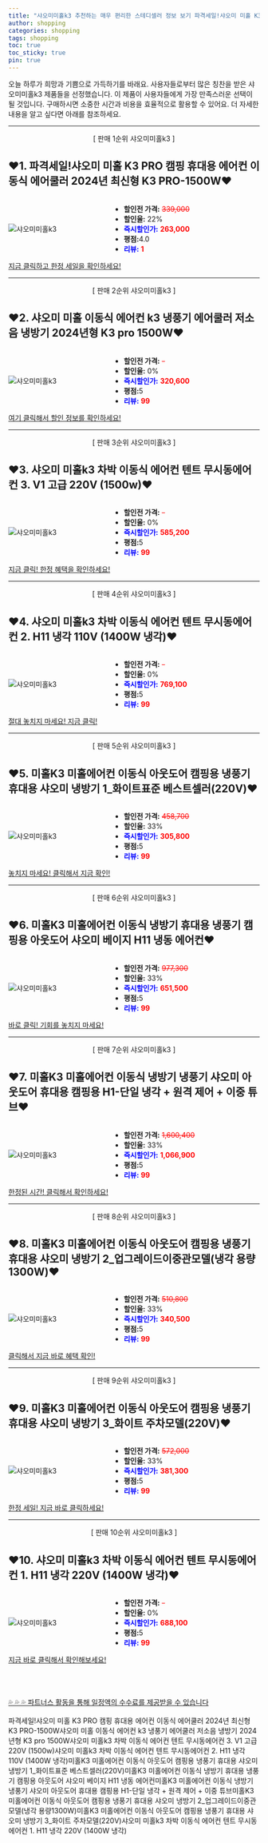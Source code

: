 ```yaml
---
title: "샤오미미홀k3 추천하는 매우 편리한 스테디셀러 정보 보기 파격세일!샤오미 미홀 K3 PRO 캠핑"
author: shopping
categories: shopping
tags: shopping
toc: true
toc_sticky: true
pin: true
---
```

오늘 하루가 희망과 기쁨으로 가득하기를 바래요. 사용자들로부터 많은 칭찬을 받은 샤오미미홀k3 제품들을 선정했습니다. 이 제품이 사용자들에게 가장 만족스러운 선택이 될 것입니다. 구매하시면 소중한 시간과 비용을 효율적으로 활용할 수 있어요. 더 자세한 내용을 알고 싶다면 아래를 참조하세요.

---
<p class="toplist" style="margin: 0 auto; display: block; width: fit-content;">[ 판매 1순위 샤오미미홀k3 ]</p>

<h2><strong>❤️1. 파격세일!샤오미 미홀 K3 PRO 캠핑 휴대용 에어컨 이동식 에어쿨러 2024년 최신형 K3 PRO-1500W❤️</strong></h2>

<div style="display: flex; align-items: center;">
    <div style="flex: 0.4;">
        <img src="https://thumbnail10.coupangcdn.com/thumbnails/remote/230x230ex/image/vendor_inventory/db51/c3b1ed82fb8899c722066a239c5a59118305451be731be0f71bd77c21962.jpg" alt="샤오미미홀k3" style="max-width: 100%;">
    </div>
    <div style="flex: 0.6; margin-left: 10px;">
        <ul>
            <li><strong>할인전 가격:</strong> <del style="color: red;">339,000</del></li>
            <li><strong>할인율:</strong> 22%</li>
            <li><span style='color:blue'><strong>즉시할인가:</strong></span> <span style='color:red'><strong>263,000</strong></span></li>
            <li><strong>평점:</strong>4.0</li>
            <li><span style='color:blue'><strong>리뷰:</strong></span> <span style='color:red'><strong>1</strong></span></li>
        </ul>
    </div>
</div>
<div class="center">
    <a href="https://William4Davisa.github.io?lptag=AF9450613&subid=githubio&pageKey=8135413218&traceid=V0-153&itemId=23108887338&vendorItemId=90142147782" class="myButton">
        지금 클릭하고 한정 세일을 확인하세요!
    </a>
</div>


---
<p class="toplist" style="margin: 0 auto; display: block; width: fit-content;">[ 판매 2순위 샤오미미홀k3 ]</p>

<h2><strong>❤️2. 샤오미 미홀 이동식 에어컨 k3 냉풍기 에어쿨러 저소음 냉방기 2024년형 K3 pro 1500W❤️</strong></h2>

<div style="display: flex; align-items: center;">
    <div style="flex: 0.4;">
        <img src="https://thumbnail6.coupangcdn.com/thumbnails/remote/230x230ex/image/vendor_inventory/e810/dd3122ab7bf6f4301221a7814b4491d42d4ad4bdb421cebad67811d2695b.jpg" alt="샤오미미홀k3" style="max-width: 100%;">
    </div>
    <div style="flex: 0.6; margin-left: 10px;">
        <ul>
            <li><strong>할인전 가격:</strong> <del style="color: red;">-</del></li>
            <li><strong>할인율:</strong> 0%</li>
            <li><span style='color:blue'><strong>즉시할인가:</strong></span> <span style='color:red'><strong>320,600</strong></span></li>
            <li><strong>평점:</strong>5</li>
            <li><span style='color:blue'><strong>리뷰:</strong></span> <span style='color:red'><strong>99</strong></span></li>
        </ul>
    </div>
</div>
<div class="center">
    <a href="https://William4Davisa.github.io?lptag=AF9450613&subid=githubio&pageKey=8150050429&traceid=V0-153&itemId=23187213868&vendorItemId=90219882337" class="myButton">
        여기 클릭해서 할인 정보를 확인하세요!
    </a>
</div>


---
<p class="toplist" style="margin: 0 auto; display: block; width: fit-content;">[ 판매 3순위 샤오미미홀k3 ]</p>

<h2><strong>❤️3. 샤오미 미홀k3 차박 이동식 에어컨 텐트 무시동에어컨 3. V1 고급 220V (1500w)❤️</strong></h2>

<div style="display: flex; align-items: center;">
    <div style="flex: 0.4;">
        <img src="https://thumbnail8.coupangcdn.com/thumbnails/remote/230x230ex/image/vendor_inventory/2454/8fab42991494089734defadc22aa779cefa98e25f73819aee2daab0520ad.jpg" alt="샤오미미홀k3" style="max-width: 100%;">
    </div>
    <div style="flex: 0.6; margin-left: 10px;">
        <ul>
            <li><strong>할인전 가격:</strong> <del style="color: red;">-</del></li>
            <li><strong>할인율:</strong> 0%</li>
            <li><span style='color:blue'><strong>즉시할인가:</strong></span> <span style='color:red'><strong>585,200</strong></span></li>
            <li><strong>평점:</strong>5</li>
            <li><span style='color:blue'><strong>리뷰:</strong></span> <span style='color:red'><strong>99</strong></span></li>
        </ul>
    </div>
</div>
<div class="center">
    <a href="https://William4Davisa.github.io?lptag=AF9450613&subid=githubio&pageKey=8246725954&traceid=V0-153&itemId=23736068829&vendorItemId=90532018358" class="myButton">
        지금 클릭! 한정 혜택을 확인하세요!
    </a>
</div>


---
<p class="toplist" style="margin: 0 auto; display: block; width: fit-content;">[ 판매 4순위 샤오미미홀k3 ]</p>

<h2><strong>❤️4. 샤오미 미홀k3 차박 이동식 에어컨 텐트 무시동에어컨 2. H11 냉각 110V (1400W 냉각)❤️</strong></h2>

<div style="display: flex; align-items: center;">
    <div style="flex: 0.4;">
        <img src="https://thumbnail8.coupangcdn.com/thumbnails/remote/230x230ex/image/vendor_inventory/2454/8fab42991494089734defadc22aa779cefa98e25f73819aee2daab0520ad.jpg" alt="샤오미미홀k3" style="max-width: 100%;">
    </div>
    <div style="flex: 0.6; margin-left: 10px;">
        <ul>
            <li><strong>할인전 가격:</strong> <del style="color: red;">-</del></li>
            <li><strong>할인율:</strong> 0%</li>
            <li><span style='color:blue'><strong>즉시할인가:</strong></span> <span style='color:red'><strong>769,100</strong></span></li>
            <li><strong>평점:</strong>5</li>
            <li><span style='color:blue'><strong>리뷰:</strong></span> <span style='color:red'><strong>99</strong></span></li>
        </ul>
    </div>
</div>
<div class="center">
    <a href="https://William4Davisa.github.io?lptag=AF9450613&subid=githubio&pageKey=8246725971&traceid=V0-153&itemId=23736068899&vendorItemId=90760776429" class="myButton">
        절대 놓치지 마세요! 지금 클릭!
    </a>
</div>


---
<p class="toplist" style="margin: 0 auto; display: block; width: fit-content;">[ 판매 5순위 샤오미미홀k3 ]</p>

<h2><strong>❤️5. 미홀K3 미홀에어컨 이동식 아웃도어 캠핑용 냉풍기 휴대용 샤오미 냉방기 1_화이트표준 베스트셀러(220V)❤️</strong></h2>

<div style="display: flex; align-items: center;">
    <div style="flex: 0.4;">
        <img src="https://thumbnail6.coupangcdn.com/thumbnails/remote/230x230ex/image/vendor_inventory/b4a0/bf4021a1729f1ef5a8d71dc89a48c440b66506b81c358dc1a5d24b8ebb2b.jpg" alt="샤오미미홀k3" style="max-width: 100%;">
    </div>
    <div style="flex: 0.6; margin-left: 10px;">
        <ul>
            <li><strong>할인전 가격:</strong> <del style="color: red;">458,700</del></li>
            <li><strong>할인율:</strong> 33%</li>
            <li><span style='color:blue'><strong>즉시할인가:</strong></span> <span style='color:red'><strong>305,800</strong></span></li>
            <li><strong>평점:</strong>5</li>
            <li><span style='color:blue'><strong>리뷰:</strong></span> <span style='color:red'><strong>99</strong></span></li>
        </ul>
    </div>
</div>
<div class="center">
    <a href="https://William4Davisa.github.io?lptag=AF9450613&subid=githubio&pageKey=8210037688&traceid=V0-153&itemId=23561566894&vendorItemId=90587544937" class="myButton">
        놓치지 마세요! 클릭해서 지금 확인!
    </a>
</div>


---
<p class="toplist" style="margin: 0 auto; display: block; width: fit-content;">[ 판매 6순위 샤오미미홀k3 ]</p>

<h2><strong>❤️6. 미홀K3 미홀에어컨 이동식 냉방기 휴대용 냉풍기 캠핑용 아웃도어 샤오미 베이지 H11 냉동 에어컨❤️</strong></h2>

<div style="display: flex; align-items: center;">
    <div style="flex: 0.4;">
        <img src="https://thumbnail10.coupangcdn.com/thumbnails/remote/230x230ex/image/vendor_inventory/26b3/1ede3a39645b4cca4db2d16ce09e34f7acf1f4d0a7b3b938d097fe4eb20a.jpg" alt="샤오미미홀k3" style="max-width: 100%;">
    </div>
    <div style="flex: 0.6; margin-left: 10px;">
        <ul>
            <li><strong>할인전 가격:</strong> <del style="color: red;">977,300</del></li>
            <li><strong>할인율:</strong> 33%</li>
            <li><span style='color:blue'><strong>즉시할인가:</strong></span> <span style='color:red'><strong>651,500</strong></span></li>
            <li><strong>평점:</strong>5</li>
            <li><span style='color:blue'><strong>리뷰:</strong></span> <span style='color:red'><strong>99</strong></span></li>
        </ul>
    </div>
</div>
<div class="center">
    <a href="https://William4Davisa.github.io?lptag=AF9450613&subid=githubio&pageKey=8210053304&traceid=V0-153&itemId=23561620461&vendorItemId=90587598193" class="myButton">
        바로 클릭! 기회를 놓치지 마세요!
    </a>
</div>


---
<p class="toplist" style="margin: 0 auto; display: block; width: fit-content;">[ 판매 7순위 샤오미미홀k3 ]</p>

<h2><strong>❤️7. 미홀K3 미홀에어컨 이동식 냉방기 냉풍기 샤오미 아웃도어 휴대용 캠핑용 H1-단일 냉각 + 원격 제어 + 이중 튜브❤️</strong></h2>

<div style="display: flex; align-items: center;">
    <div style="flex: 0.4;">
        <img src="https://thumbnail9.coupangcdn.com/thumbnails/remote/230x230ex/image/vendor_inventory/2c06/22ee849e6af326ce9bdc9389237ec15f4179d142f7680ac2795a5e2794f0.jpg" alt="샤오미미홀k3" style="max-width: 100%;">
    </div>
    <div style="flex: 0.6; margin-left: 10px;">
        <ul>
            <li><strong>할인전 가격:</strong> <del style="color: red;">1,600,400</del></li>
            <li><strong>할인율:</strong> 33%</li>
            <li><span style='color:blue'><strong>즉시할인가:</strong></span> <span style='color:red'><strong>1,066,900</strong></span></li>
            <li><strong>평점:</strong>5</li>
            <li><span style='color:blue'><strong>리뷰:</strong></span> <span style='color:red'><strong>99</strong></span></li>
        </ul>
    </div>
</div>
<div class="center">
    <a href="https://William4Davisa.github.io?lptag=AF9450613&subid=githubio&pageKey=8210044072&traceid=V0-153&itemId=23561591617&vendorItemId=90587569325" class="myButton">
        한정된 시간! 클릭해서 확인하세요!
    </a>
</div>


---
<p class="toplist" style="margin: 0 auto; display: block; width: fit-content;">[ 판매 8순위 샤오미미홀k3 ]</p>

<h2><strong>❤️8. 미홀K3 미홀에어컨 이동식 아웃도어 캠핑용 냉풍기 휴대용 샤오미 냉방기 2_업그레이드이중관모델(냉각 용량1300W)❤️</strong></h2>

<div style="display: flex; align-items: center;">
    <div style="flex: 0.4;">
        <img src="https://thumbnail6.coupangcdn.com/thumbnails/remote/230x230ex/image/vendor_inventory/b4a0/bf4021a1729f1ef5a8d71dc89a48c440b66506b81c358dc1a5d24b8ebb2b.jpg" alt="샤오미미홀k3" style="max-width: 100%;">
    </div>
    <div style="flex: 0.6; margin-left: 10px;">
        <ul>
            <li><strong>할인전 가격:</strong> <del style="color: red;">510,800</del></li>
            <li><strong>할인율:</strong> 33%</li>
            <li><span style='color:blue'><strong>즉시할인가:</strong></span> <span style='color:red'><strong>340,500</strong></span></li>
            <li><strong>평점:</strong>5</li>
            <li><span style='color:blue'><strong>리뷰:</strong></span> <span style='color:red'><strong>99</strong></span></li>
        </ul>
    </div>
</div>
<div class="center">
    <a href="https://William4Davisa.github.io?lptag=AF9450613&subid=githubio&pageKey=8210037688&traceid=V0-153&itemId=23561566896&vendorItemId=90587544942" class="myButton">
        클릭해서 지금 바로 혜택 확인!
    </a>
</div>


---
<p class="toplist" style="margin: 0 auto; display: block; width: fit-content;">[ 판매 9순위 샤오미미홀k3 ]</p>

<h2><strong>❤️9. 미홀K3 미홀에어컨 이동식 아웃도어 캠핑용 냉풍기 휴대용 샤오미 냉방기 3_화이트 주차모델(220V)❤️</strong></h2>

<div style="display: flex; align-items: center;">
    <div style="flex: 0.4;">
        <img src="https://thumbnail6.coupangcdn.com/thumbnails/remote/230x230ex/image/vendor_inventory/b4a0/bf4021a1729f1ef5a8d71dc89a48c440b66506b81c358dc1a5d24b8ebb2b.jpg" alt="샤오미미홀k3" style="max-width: 100%;">
    </div>
    <div style="flex: 0.6; margin-left: 10px;">
        <ul>
            <li><strong>할인전 가격:</strong> <del style="color: red;">572,000</del></li>
            <li><strong>할인율:</strong> 33%</li>
            <li><span style='color:blue'><strong>즉시할인가:</strong></span> <span style='color:red'><strong>381,300</strong></span></li>
            <li><strong>평점:</strong>5</li>
            <li><span style='color:blue'><strong>리뷰:</strong></span> <span style='color:red'><strong>99</strong></span></li>
        </ul>
    </div>
</div>
<div class="center">
    <a href="https://William4Davisa.github.io?lptag=AF9450613&subid=githubio&pageKey=8210037688&traceid=V0-153&itemId=23561566898&vendorItemId=90587544946" class="myButton">
        한정 세일! 지금 바로 클릭하세요!
    </a>
</div>


---
<p class="toplist" style="margin: 0 auto; display: block; width: fit-content;">[ 판매 10순위 샤오미미홀k3 ]</p>

<h2><strong>❤️10. 샤오미 미홀k3 차박 이동식 에어컨 텐트 무시동에어컨 1. H11 냉각 220V (1400W 냉각)❤️</strong></h2>

<div style="display: flex; align-items: center;">
    <div style="flex: 0.4;">
        <img src="https://thumbnail8.coupangcdn.com/thumbnails/remote/230x230ex/image/vendor_inventory/2454/8fab42991494089734defadc22aa779cefa98e25f73819aee2daab0520ad.jpg" alt="샤오미미홀k3" style="max-width: 100%;">
    </div>
    <div style="flex: 0.6; margin-left: 10px;">
        <ul>
            <li><strong>할인전 가격:</strong> <del style="color: red;">-</del></li>
            <li><strong>할인율:</strong> 0%</li>
            <li><span style='color:blue'><strong>즉시할인가:</strong></span> <span style='color:red'><strong>688,100</strong></span></li>
            <li><strong>평점:</strong>5</li>
            <li><span style='color:blue'><strong>리뷰:</strong></span> <span style='color:red'><strong>99</strong></span></li>
        </ul>
    </div>
</div>
<div class="center">
    <a href="https://William4Davisa.github.io?lptag=AF9450613&subid=githubio&pageKey=8200727545&traceid=V0-153&itemId=23505616044&vendorItemId=90532018365" class="myButton">
        지금 바로 클릭해서 확인해보세요!
    </a>
</div>

<br><br><br>[💦 💦 💦 파트너스 활동을 통해 일정액의 수수료를 제공받을 수 있습니다](https://link.coupang.com/a/bcpT2c)<br><br>파격세일!샤오미 미홀 K3 PRO 캠핑 휴대용 에어컨 이동식 에어쿨러 2024년 최신형 K3 PRO-1500W샤오미 미홀 이동식 에어컨 k3 냉풍기 에어쿨러 저소음 냉방기 2024년형 K3 pro 1500W샤오미 미홀k3 차박 이동식 에어컨 텐트 무시동에어컨 3. V1 고급 220V (1500w)샤오미 미홀k3 차박 이동식 에어컨 텐트 무시동에어컨 2. H11 냉각 110V (1400W 냉각)미홀K3 미홀에어컨 이동식 아웃도어 캠핑용 냉풍기 휴대용 샤오미 냉방기 1_화이트표준 베스트셀러(220V)미홀K3 미홀에어컨 이동식 냉방기 휴대용 냉풍기 캠핑용 아웃도어 샤오미 베이지 H11 냉동 에어컨미홀K3 미홀에어컨 이동식 냉방기 냉풍기 샤오미 아웃도어 휴대용 캠핑용 H1-단일 냉각 + 원격 제어 + 이중 튜브미홀K3 미홀에어컨 이동식 아웃도어 캠핑용 냉풍기 휴대용 샤오미 냉방기 2_업그레이드이중관모델(냉각 용량1300W)미홀K3 미홀에어컨 이동식 아웃도어 캠핑용 냉풍기 휴대용 샤오미 냉방기 3_화이트 주차모델(220V)샤오미 미홀k3 차박 이동식 에어컨 텐트 무시동에어컨 1. H11 냉각 220V (1400W 냉각)